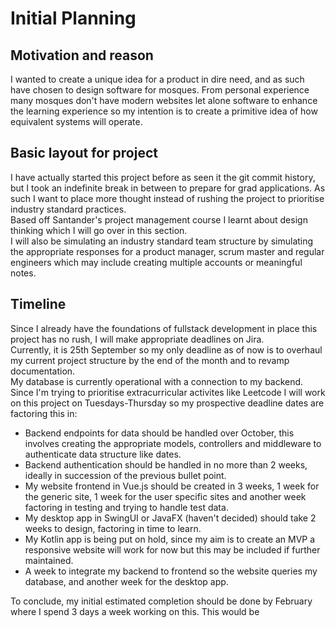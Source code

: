 # Initial Planning 

## Motivation and reason

I wanted to create a unique idea for a product in dire need, and as such have chosen to 
design software for mosques. From personal experience many mosques don't have modern websites
let alone software to enhance the learning experience so my intention is to create a primitive 
idea of how equivalent systems will operate. 

## Basic layout for project
I have actually started this project before as seen it the git commit history, but I took an 
indefinite break in between to prepare for grad applications. As such I want to place more thought
instead of rushing the project to prioritise industry standard practices.    
Based off Santander's project management course I learnt about design thinking which I will go over
in this section.    
I will also be simulating an industry standard team structure by simulating the 
appropriate responses for a product manager, scrum master and regular 
engineers which may include creating multiple accounts or meaningful notes.

## Timeline 
Since I already have the foundations of fullstack development in place this project has no rush, 
I will make appropriate deadlines on Jira.    
Currently, it is 25th September so my only deadline as of
now is to overhaul my current project structure by the end of the month and to revamp documentation.  
My database is currently operational with a connection to my backend. Since I'm trying to prioritise 
extracurricular activites like Leetcode I will work on this project on Tuesdays-Thursday so my prospective deadline dates are factoring this in:   

- Backend endpoints for data should be handled over October, this involves creating the appropriate models, controllers and middleware to authenticate data structure like dates. 
- Backend authentication should be handled in no more than 2 weeks, ideally in succession of the previous bullet point. 
- My website frontend in Vue.js should be created in 3 weeks, 1 week for the generic site, 1 week for the user specific sites and another week factoring in testing and trying to handle test data. 
- My desktop app in SwingUI or JavaFX (haven't decided) should take 2 weeks to design, factoring in time to learn. 
- My Kotlin app is being put on hold, since my aim is to create an MVP a responsive website will work for now but this may be included if further maintained. 
- A week to integrate my backend to frontend so the website queries my database, and another week for the desktop app. 

To conclude, my initial estimated completion should be done by February where I spend 3 days a week working on this. This would be 